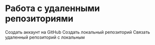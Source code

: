 ﻿# Работа с удаленными репозиториями
Создать аккаунт на GitHub
Создать локальный репозиторий
Связать удаленный репозиторий с локальным
